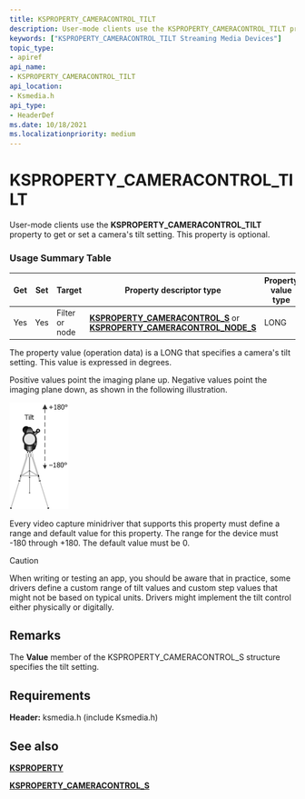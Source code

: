 ```yaml
---
title: KSPROPERTY_CAMERACONTROL_TILT
description: User-mode clients use the KSPROPERTY_CAMERACONTROL_TILT property to get or set a camera's tilt setting. This property is optional.
keywords: ["KSPROPERTY_CAMERACONTROL_TILT Streaming Media Devices"]
topic_type:
- apiref
api_name:
- KSPROPERTY_CAMERACONTROL_TILT
api_location:
- Ksmedia.h
api_type:
- HeaderDef
ms.date: 10/18/2021
ms.localizationpriority: medium
---
```


# KSPROPERTY_CAMERACONTROL_TILT

User-mode clients use the **KSPROPERTY_CAMERACONTROL_TILT** property to get or set a camera's tilt setting. This property is optional.

### Usage Summary Table

| Get | Set | Target | Property descriptor type | Property value type |
|--|--|--|--|--|
| Yes | Yes | Filter or node | [**KSPROPERTY_CAMERACONTROL_S**](/windows-hardware/drivers/ddi/ksmedia/ns-ksmedia-ksproperty_cameracontrol_s) or [**KSPROPERTY_CAMERACONTROL_NODE_S**](/windows-hardware/drivers/ddi/ksmedia/ns-ksmedia-ksproperty_cameracontrol_node_s) | LONG |

The property value (operation data) is a LONG that specifies a camera's tilt setting. This value is expressed in degrees.

Positive values point the imaging plane up. Negative values point the imaging plane down, as shown in the following illustration.

![illustration showing camera tilt values.](images/cam-tilt-1.png)

Every video capture minidriver that supports this property must define a range and default value for this property. The range for the device must -180 through +180. The default value must be 0.

> [!CAUTION]
> When writing or testing an app, you should be aware that in practice, some drivers define a custom range of tilt values and custom step values that might not be based on typical units. Drivers might implement the tilt control either physically or digitally.

## Remarks

The **Value** member of the KSPROPERTY_CAMERACONTROL_S structure specifies the tilt setting.

## Requirements

**Header:** ksmedia.h (include Ksmedia.h)

## See also

[**KSPROPERTY**](ksproperty-structure.md)

[**KSPROPERTY_CAMERACONTROL_S**](/windows-hardware/drivers/ddi/ksmedia/ns-ksmedia-ksproperty_cameracontrol_s)
